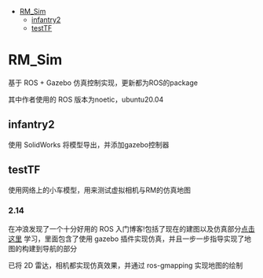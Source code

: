 - [RM_Sim](#RM_Sim)
  - [infantry2](#infantry2)
  - [testTF](#testTF)


# RM_Sim
基于 ROS + Gazebo 仿真控制实现，更新都为ROS的package

其中作者使用的 ROS 版本为noetic，ubuntu20.04
## infantry2
使用 SolidWorks 将模型导出，并添加gazebo控制器
## testTF
使用网络上的小车模型，用来测试虚拟相机与RM的仿真地图
### 2.14
在冲浪发现了一个十分好用的 ROS 入门博客!包括了现在的建图以及仿真部分[点击这里](http://www.autolabor.com.cn/book/ROSTutorials/di-7-zhang-ji-qi-ren-dao-822a28-fang-771f29/72-dao-hang-shi-xian.html)
学习，里面包含了使用 gazebo 插件实现仿真，并且一步一步指导实现了地图的构建到导航的部分

已将 2D 雷达，相机都实现仿真效果，并通过 ros-gmapping 实现地图的绘制